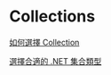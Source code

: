 # Collections

[如何選擇 Collection](https://docs.microsoft.com/zh-tw/dotnet/standard/collections/selecting-a-collection-class)

[選擇合適的 .NET 集合類型](https://www.huanlintalk.com/2018/02/choosing-net-collection-types.html)
